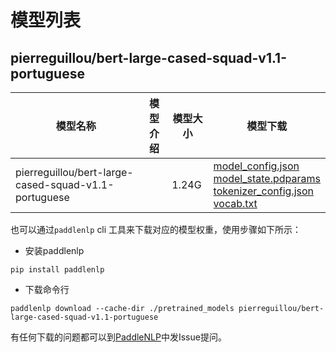 #  模型列表

## pierreguillou/bert-large-cased-squad-v1.1-portuguese

| 模型名称 | 模型介绍 | 模型大小  | 模型下载 |
| --- | --- | --- | --- |
|pierreguillou/bert-large-cased-squad-v1.1-portuguese|  | 1.24G | [model_config.json](https://bj.bcebos.com/paddlenlp/models/community/pierreguillou/bert-large-cased-squad-v1.1-portuguese/model_config.json)<br>[model_state.pdparams](https://bj.bcebos.com/paddlenlp/models/community/pierreguillou/bert-large-cased-squad-v1.1-portuguese/model_state.pdparams)<br>[tokenizer_config.json](https://bj.bcebos.com/paddlenlp/models/community/pierreguillou/bert-large-cased-squad-v1.1-portuguese/tokenizer_config.json)<br>[vocab.txt](https://bj.bcebos.com/paddlenlp/models/community/pierreguillou/bert-large-cased-squad-v1.1-portuguese/vocab.txt) |

也可以通过`paddlenlp` cli 工具来下载对应的模型权重，使用步骤如下所示：

* 安装paddlenlp

```shell
pip install paddlenlp
```

* 下载命令行

```shell
paddlenlp download --cache-dir ./pretrained_models pierreguillou/bert-large-cased-squad-v1.1-portuguese
```

有任何下载的问题都可以到[PaddleNLP](https://github.com/PaddlePaddle/PaddleNLP)中发Issue提问。
